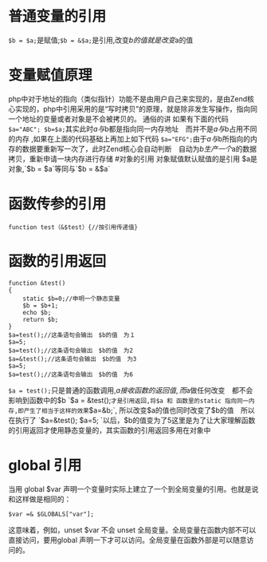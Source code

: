# 普通变量的引用
`$b = $a;`是赋值;`$b = &$a;`是引用,改变$b的值 就是 改变$a的值
# 变量赋值原理
php中对于地址的指向（类似指针）功能不是由用户自己来实现的，是由Zend核心实现的，php中引用采用的是“写时拷贝”的原理，就是除非发生写操作，指向同一个地址的变量或者对象是不会被拷贝的。
通俗的讲 如果有下面的代码 `$a="ABC"; $b=$a;`其实此时$a与$b都是指向同一内存地址　而并不是$a与$b占用不同的内存 ,如果在上面的代码基础上再加上如下代码 `$a="EFG";`由于$a与$b所指向的内存的数据要重新写一次了，此时Zend核心会自动判断　自动为$b生产一个$a的数据拷贝，重新申请一块内存进行存储
#对象的引用
对象赋值默认赋值的是引用
$a是对象,`$b = $a`等同与`$b = &$a`
# 函数传参的引用
`function test（&$test）{//按引用传递值}`
# 函数的引用返回
```
function &test()
{
    static $b=0;//申明一个静态变量
    $b = $b+1;
    echo $b;
    return $b;
}
$a=test();//这条语句会输出　$b的值　为１
$a=5;
$a=test();//这条语句会输出　$b的值　为2
$a=&test();//这条语句会输出　$b的值　为3
$a=5;
$a=test();//这条语句会输出　$b的值　为6
```
`$a = test();`只是普通的函数调用,$a接收函数的返回值,而$a做任何改变　都不会影响到函数中的$b
`$a = &test();`才是引用返回,将$a 和 函数里的static 指向同一内存,即产生了相当于这样的效果`$a=&b;`, 所以改变$a的值也同时改变了$b的值　所以在执行了 `$a=&test(); $a=5; `以后，$b的值变为了5这里是为了让大家理解函数的引用返回才使用静态变量的，其实函数的引用返回多用在对象中

# global 引用
当用 global $var 声明一个变量时实际上建立了一个到全局变量的引用。也就是说和这样做是相同的：
```
$var =& $GLOBALS["var"];
```
这意味着，例如，unset $var 不会 unset 全局变量。全局变量在函数内部不可以直接访问，要用global 声明一下才可以访问。全局变量在函数外部是可以随意访问的。
